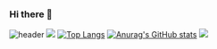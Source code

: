 ### Hi there 👋

<!--
**JiwoOoNam/JiwoOoNam** is a ✨ _special_ ✨ repository because its `README.md` (this file) appears on your GitHub profile.

Here are some ideas to get you started:

- 🔭 I’m currently working on ...
- 🌱 I’m currently learning ...
- 👯 I’m looking to collaborate on ...
- 🤔 I’m looking for help with ...
- 💬 Ask me about ...
- 📫 How to reach me: ...
- 😄 Pronouns: ...
- ⚡ Fun fact: ...
-->
![header](https://capsule-render.vercel.app/api?type=waving&color=gradient&height=120&animation=fadeIn&section=footer&text=🌱🍄🌵&fontAlign=70)
<img src="https://capsule-render.vercel.app/api?type=waving&color=#E8F4E8&height=120&section=footer&text=🌴&fontSize=10" />
[![Top Langs](https://github-readme-stats.vercel.app/api/top-langs/?username=wldn3311@naver.com)](https://github.com/anuraghazra/github-readme-stats)
[![Anurag's GitHub stats](https://github-readme-stats.vercel.app/api?username=wldn3311@naver.com)](https://github.com/anuraghazra/github-readme-stats)
<a href="링크"><img src="https://img.shields.io/badge/Instagram-#1B2766?style=flat-square&logo=Instagram&logoColor=blue"/></a>
